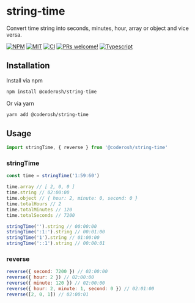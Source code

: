 # string-time

Convert time string into seconds, minutes, hour, array or object and vice versa.

<a href="https://www.npmjs.com/package/@coderosh/string-time"><img alt="NPM" src="https://img.shields.io/npm/v/@coderosh/string-time" /></a>
<a href="https://github.com/coderosh/string-time"><img alt="MIT" src="https://img.shields.io/badge/license-MIT-blue.svg" /></a>
<a href="#"><img alt="CI" src="https://img.shields.io/github/workflow/status/coderosh/string-time/CI"></a>
<a href="https://github.com/coderosh/string-time"><img src="https://img.shields.io/badge/PRs-welcome-brightgreen.svg" alt="PRs welcome!" /></a>
<a href="https://github.com/coderosh/string-time"><img src="https://img.shields.io/badge/types-typescript-blue.svg" alt="Typescript" /></a>

## Installation

Install via npm

```sh
npm install @coderosh/string-time
```

Or via yarn

```sh
yarn add @coderosh/string-time
```

## Usage

```js
import stringTime, { reverse } from '@coderosh/string-time'
```

### stringTime

```js
const time = stringTime('1:59:60')

time.array // [ 2, 0, 0 ]
time.string // 02:00:00
time.object // { hour: 2, minute: 0, second: 0 }
time.totalHours // 2
time.totalMinutes // 120
time.totalSeconds // 7200

stringTime('').string // 00:00:00
stringTime(':1:').string // 00:01:00
stringTime('1').string // 01:00:00
stringTime('::1').string // 00:00:01
```

### reverse

```js
reverse({ second: 7200 }) // 02:00:00
reverse({ hour: 2 }) // 02:00:00
reverse({ minute: 120 }) // 02:00:00
reverse({ hour: 2, minute: 1, second: 0 }) // 02:01:00
reverse([2, 0, 1]) // 02:00:01
```
